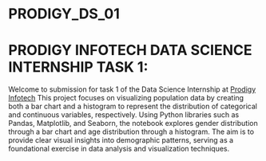 # PRODIGY_DS_01
# PRODIGY INFOTECH DATA SCIENCE INTERNSHIP TASK 1:
Welcome to submission for task 1 of the Data Science Internship at [Prodigy Infotech](https://github.com/Prodigy-InfoTech)
This project focuses on visualizing population data by creating both a bar chart and a histogram to represent the distribution of categorical and continuous variables, respectively.
Using Python libraries such as Pandas, Matplotlib, and Seaborn, the notebook explores gender distribution through a bar chart and age distribution through a histogram.
The aim is to provide clear visual insights into demographic patterns, serving as a foundational exercise in data analysis and visualization techniques.
